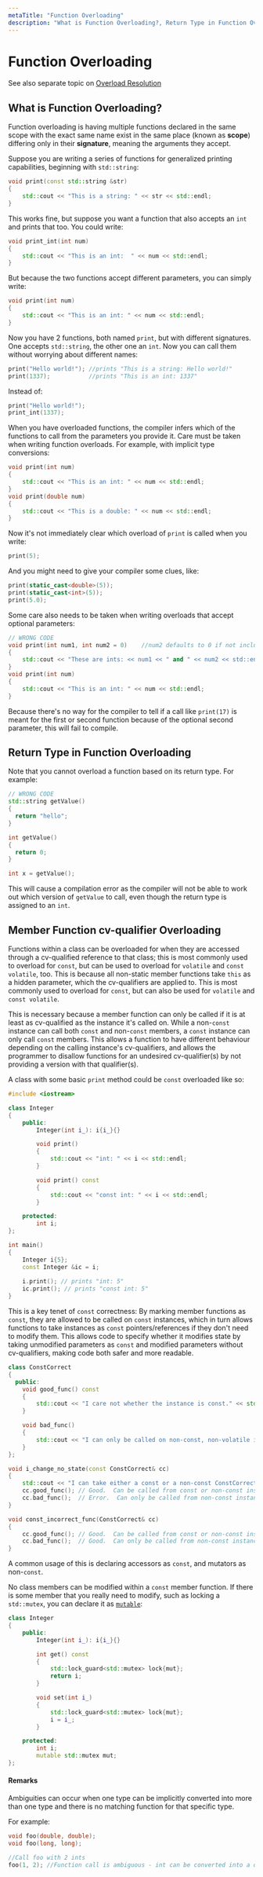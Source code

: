 ```yaml
---
metaTitle: "Function Overloading"
description: "What is Function Overloading?, Return Type in Function Overloading, Member Function cv-qualifier Overloading"
---
```


# Function Overloading


See also separate topic on [Overload Resolution](http://stackoverflow.com/documentation/c%2B%2B/2021/overload-resolution#t=201705051758072433148)



## What is Function Overloading?


Function overloading is having multiple functions declared in the same scope with the exact same name exist in the same place (known as **scope**) differing only in their **signature**, meaning the arguments they accept.

Suppose you are writing a series of functions for generalized printing capabilities, beginning with `std::string`:

```cpp
void print(const std::string &str)
{
    std::cout << "This is a string: " << str << std::endl;
}

```

This works fine, but suppose you want a function that also accepts an `int` and prints that too. You could write:

```cpp
void print_int(int num)
{
    std::cout << "This is an int:  " << num << std::endl;
}

```

But because the two functions accept different parameters, you can simply write:

```cpp
void print(int num)
{
    std::cout << "This is an int: " << num << std::endl;
}

```

Now you have 2 functions, both named `print`, but with different signatures. One accepts `std::string`, the other one an `int`. Now you can call them without worrying about different names:

```cpp
print("Hello world!"); //prints "This is a string: Hello world!"
print(1337);           //prints "This is an int: 1337"

```

Instead of:

```cpp
print("Hello world!");
print_int(1337);

```

When you have overloaded functions, the compiler infers which of the functions to call from the parameters you provide it. Care must be taken when writing function overloads. For example, with implicit type conversions:

```cpp
void print(int num)
{
    std::cout << "This is an int: " << num << std::endl;
}
void print(double num)
{
    std::cout << "This is a double: " << num << std::endl;
}

```

Now it's not immediately clear which overload of `print` is called when you write:

```cpp
print(5);

```

And you might need to give your compiler some clues, like:

```cpp
print(static_cast<double>(5));
print(static_cast<int>(5));
print(5.0);

```

Some care also needs to be taken when writing overloads that accept optional parameters:

```cpp
// WRONG CODE
void print(int num1, int num2 = 0)    //num2 defaults to 0 if not included
{ 
    std::cout << "These are ints: << num1 << " and " << num2 << std::endl;
}
void print(int num)
{
    std::cout << "This is an int: " << num << std::endl;
}

```

Because there's no way for the compiler to tell if a call like `print(17)` is meant for the first or second function because of the optional second parameter, this will fail to compile.



## Return Type in Function Overloading


Note that you cannot overload a function based on its return type. For example:

```cpp
// WRONG CODE
std::string getValue()
{
  return "hello";
}

int getValue()
{
  return 0;
}

int x = getValue();

```

This will cause a compilation error as the compiler will not be able to work out which version of `getValue` to call, even though the return type is assigned to an `int`.



## Member Function cv-qualifier Overloading


Functions within a class can be overloaded for when they are accessed through a cv-qualified reference to that class; this is most commonly used to overload for `const`, but can be used to overload for `volatile` and `const volatile`, too.  This is because all non-static member functions take `this` as a hidden parameter, which the cv-qualifiers are applied to.  This is most commonly used to overload for `const`, but can also be used for `volatile` and `const volatile`.

This is necessary because a member function can only be called if it is at least as cv-qualified as the instance it's called on.  While a non-`const` instance can call both `const` and non-`const` members, a `const` instance can only call `const` members.  This allows a function to have different behaviour depending on the calling instance's cv-qualifiers, and allows the programmer to disallow functions for an undesired cv-qualifier(s) by not providing a version with that qualifier(s).

A class with some basic `print` method could be `const` overloaded like so:

```cpp
#include <iostream>

class Integer
{
    public:
        Integer(int i_): i{i_}{}

        void print()
        {
            std::cout << "int: " << i << std::endl;
        }

        void print() const
        {
            std::cout << "const int: " << i << std::endl;
        }

    protected:
        int i;
};

int main()
{
    Integer i{5};
    const Integer &ic = i;
    
    i.print(); // prints "int: 5"
    ic.print(); // prints "const int: 5"
}

```

This is a key tenet of `const` correctness: By marking member functions as `const`, they are allowed to be called on `const` instances, which in turn allows functions to take instances as `const` pointers/references if they don't need to modify them.  This allows code to specify whether it modifies state by taking unmodified parameters as `const` and modified parameters without cv-qualifiers, making code both safer and more readable.

```cpp
class ConstCorrect 
{
  public:
    void good_func() const 
    {
        std::cout << "I care not whether the instance is const." << std::endl;
    }

    void bad_func() 
    {
        std::cout << "I can only be called on non-const, non-volatile instances." << std::endl;
    }
};

void i_change_no_state(const ConstCorrect& cc) 
{
    std::cout << "I can take either a const or a non-const ConstCorrect." << std::endl;
    cc.good_func(); // Good.  Can be called from const or non-const instance.
    cc.bad_func();  // Error.  Can only be called from non-const instance.
}

void const_incorrect_func(ConstCorrect& cc) 
{
    cc.good_func(); // Good.  Can be called from const or non-const instance.
    cc.bad_func();  // Good.  Can only be called from non-const instance.
}

```

A common usage of this is declaring accessors as `const`, and mutators as non-`const`.

No class members can be modified within a `const` member function. If there is some member that you really need to modify, such as locking a `std::mutex`, you can declare it as [`mutable`](http://stackoverflow.com/documentation/c%2B%2B/2705/mutable-keyword#t=201608042103196324218):

```cpp
class Integer
{
    public:
        Integer(int i_): i{i_}{}

        int get() const
        {
            std::lock_guard<std::mutex> lock{mut};
            return i;
        }

        void set(int i_)
        {
            std::lock_guard<std::mutex> lock{mut};
            i = i_;
        }

    protected:
        int i;
        mutable std::mutex mut;
};

```



#### Remarks


Ambiguities can occur when one type can be implicitly converted into more than one type and there is no matching function for that specific type.

For example:

```cpp
void foo(double, double);
void foo(long, long);

//Call foo with 2 ints
foo(1, 2); //Function call is ambiguous - int can be converted into a double/long at the same time 

```

